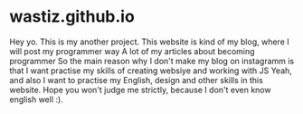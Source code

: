 # wastiz.github.io

Hey yo. This is my another project.
This website is kind of my blog, where I will post my programmer way
A lot of my articles about becoming programmer 
So the main reason why I don't make my blog on instagramm is that I want practise my skills of creating websiye and working with JS
Yeah, and also I want to practise my English, design and other skills in this website.
Hope you won't judge me strictly, because I don't even know english well :).
